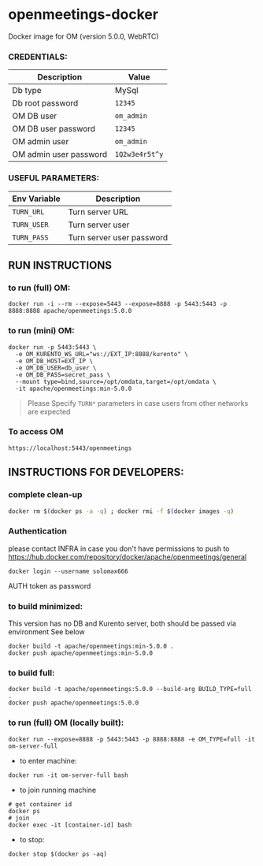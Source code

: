 # openmeetings-docker

Docker image for OM (version 5.0.0, WebRTC)


### CREDENTIALS:

|Description|Value|
|-----------|-----|
|Db type| MySql|
|Db root password|`12345`|
|OM DB user|`om_admin`|
|OM DB user password|`12345`|
|OM admin user|`om_admin`|
|OM admin user password|`1Q2w3e4r5t^y`|

### USEFUL PARAMETERS:

|Env Variable|Description|
|-----------|-----|
|`TURN_URL`| Turn server URL |
|`TURN_USER`| Turn server user |
|`TURN_PASS`| Turn server user password |

## RUN INSTRUCTIONS

### to run (full) OM:
```
docker run -i --rm --expose=5443 --expose=8888 -p 5443:5443 -p 8888:8888 apache/openmeetings:5.0.0
```

### to run (mini) OM:
```
docker run -p 5443:5443 \
  -e OM_KURENTO_WS_URL="ws://EXT_IP:8888/kurento" \
  -e OM_DB_HOST=EXT_IP \
  -e OM_DB_USER=db_user \
  -e OM_DB_PASS=secret_pass \
  --mount type=bind,source=/opt/omdata,target=/opt/omdata \
  -it apache/openmeetings:min-5.0.0

```
> Please Specify `TURN*` parameters in case users from other networks are expected


### To access OM

`https://localhost:5443/openmeetings`



## INSTRUCTIONS FOR DEVELOPERS:

### complete clean-up
```bash
docker rm $(docker ps -a -q) ; docker rmi -f $(docker images -q)
```

### Authentication

please contact INFRA in case you don't have permissions to push to
https://hub.docker.com/repository/docker/apache/openmeetings/general

```
docker login --username solomax666
```
AUTH token as password


### to build minimized: 
This version has no DB and Kurento server, both should be passed via environment
See below
```
docker build -t apache/openmeetings:min-5.0.0 .
docker push apache/openmeetings:min-5.0.0
```

### to build full: 
```
docker build -t apache/openmeetings:5.0.0 --build-arg BUILD_TYPE=full .
docker push apache/openmeetings:5.0.0
```

### to run (full) OM (locally built):
```
docker run --expose=8888 -p 5443:5443 -p 8888:8888 -e OM_TYPE=full -it om-server-full

```

* to enter machine:
```
docker run -it om-server-full bash
```

* to join running machine
```
# get container id
docker ps
# join
docker exec -it [container-id] bash
```

* to stop:
```
docker stop $(docker ps -aq)
```

